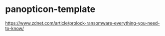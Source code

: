 # panopticon-template

https://www.zdnet.com/article/prolock-ransomware-everything-you-need-to-know/
